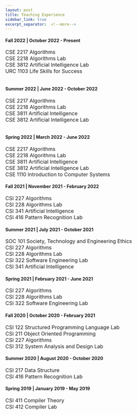 ```yaml
---
layout: post
title: Teaching Experience
sidebar_link: true
excerpt_separator:  <!--more-->
---
```

#### Fall 2022 | October 2022 - Present
<font size="3"> 
CSE 2217 Algorithms <br/>
CSE 2218 Algorithms Lab <br/>
CSE 3812 Artificial Intelligence Lab <br/>
URC 1103 Life Skills for Success <br/>
</font>
<br/>

#### Summer 2022 | June 2022 - October 2022
<font size="3"> 
CSE 2217 Algorithms <br/>
CSE 2218 Algorithms Lab <br/>
CSE 3811 Artificial Intelligence <br/>
CSE 3812 Artificial Intelligence Lab <br/>
</font>
<br/>

#### Spring 2022 | March 2022 - June 2022
<font size="3"> 
CSE 2217 Algorithms <br/>
CSE 2218 Algorithms Lab <br/>
CSE 3811 Artificial Intelligence <br/>
CSE 3812 Artificial Intelligence Lab <br/>
CSE 1110 Introduction to Computer Systems 
</font>
<br/>

#### Fall 2021 | November 2021 - February 2022
<font size="3"> 
CSI 227	Algorithms <br/>
CSI 228	Algorithms Lab <br/>
CSI 341	Artificial Intelligence <br/>
CSI 416	Pattern Recognition Lab
</font>
<br/>

#### Summer 2021 | July 2021 - October 2021
<font size="3"> 
SOC 101 Society, Technology and Engineering Ethics <br/>
CSI 227	Algorithms <br/>
CSI 228	Algorithms Lab <br/>
CSI 322	Software Engineering Lab <br/>
CSI 341	Artificial Intelligence
</font>
<br/>

#### Spring 2021 | February 2021 -  June 2021
<font size="3"> 
CSI 227	Algorithms <br/>
CSI 228	Algorithms Lab <br/>
CSI 322	Software Engineering Lab
</font>
<br/>

#### Fall 2020 | October 2020 - February 2021
<font size="3"> 
CSI 122	Structured Programming Language Lab <br/>
CSI 211	Object Oriented Programming <br/>
CSI 227	Algorithms <br/>
CSI 312	System Analysis and Design Lab
</font>
<br/>

#### Summer 2020 | August 2020 - October 2020
<font size="3"> 
CSI 217	Data Structure <br/>
CSI 416	Pattern Recognition Lab
</font>
<br/>

#### Spring 2019 | January 2019 - May 2019
<font size="3"> 
CSI 411 Compiler Theory <br/>
CSI 412 Compiler Lab 
</font>

